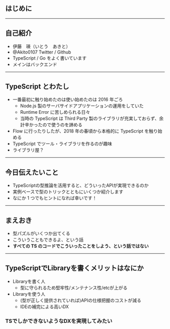 <!-- sectionTitle: はじめに -->

## はじめに

---

## 自己紹介

- 伊藤　瑛（いとう　あきと）
- @Akito0107 Twitter / Github
- TypeScript / Go をよく書いています
- メインはバックエンド

---

## TypeScript とわたし

- 一番最初に触り始めたのは使い始めたのは 2016 年ごろ
  - Node.js 製のサーバサイドアプリケーションの運用をしていた
  - Runtime Error に苦しめられる日々
  - 当時の TypeScript は Third Party 製のライブラリが充実しておらず、余計辛かったので使うのを諦める
- Flow に行ったりしたが、2018 年の春頃から本格的に TypeScript を触り始める
- TypeScript でツール・ライブラリを作るのが趣味
- ライブラリ屋？

---

## 今日伝えたいこと

- TypeScriptの型推論を活用すると、どういったAPIが実現できるのか
- 実例ベースで型のトリックとともにいくつか紹介します
- なにか 1 つでもヒントになれば幸いです！

---

## まえおき

- 型パズルがいくつか出てくる
- こういうこともできるよ、という話
- <strong>すべての TS のコードでこういったことをしよう、という話ではない</strong>

---

## TypeScriptでLibraryを書くメリットはなにか

- Libraryを書く人
    - 型に守られるため堅牢性/メンテナンス性/etcが上がる
- Libraryを使う人
    - (型が正しく提供されていれば)APIの仕様把握のコストが減る
    - IDEの補完による高いDX

### TSでしかできないようなDXを実現してみたい

